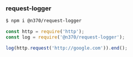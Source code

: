 ### request-logger

```bash
$ npm i @n370/request-logger
```

```javascript
const http = require('http');
const log = require('@n370/request-logger');

log(http.request('http://google.com')).end();
```